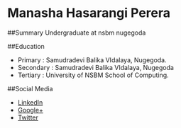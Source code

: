 # Manasha Hasarangi Perera

##Summary
Undergraduate at nsbm nugegoda

##Education
* Primary : Samudradevi Balika VIdalaya, Nugegoda.
* Secondary : Samudradevi Balika VIdalaya, Nugegoda
* Tertiary : University of NSBM School of Computing.

##Social Media
* [LinkedIn](http://www.linkedin.com/in/agentmilindu)
* [Google+](https://plus.google.com/+MilinduSanojKumarage)
* [Twitter](https://twitter.com/AgentMilindu)
